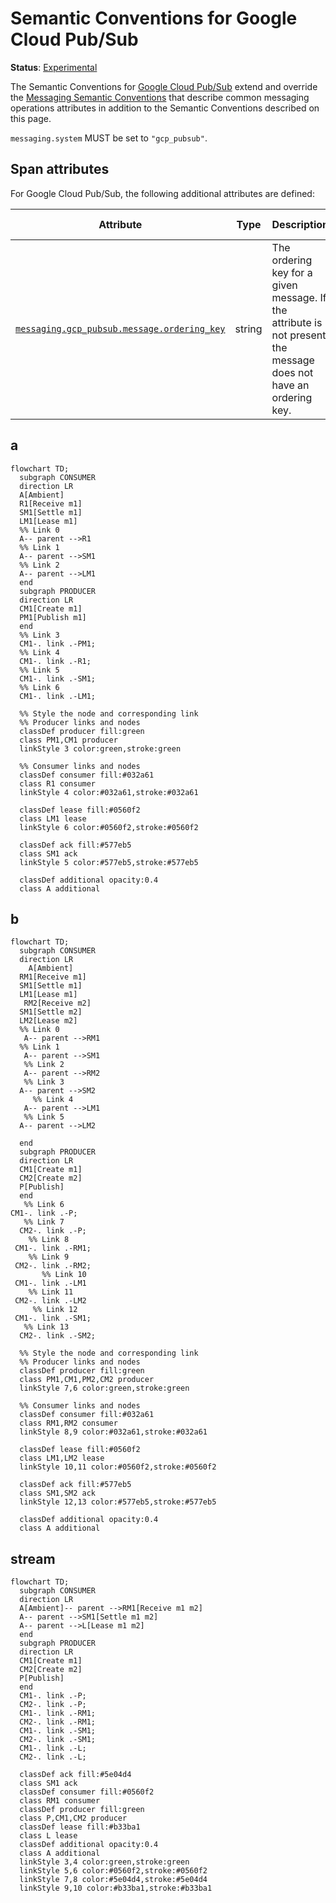 <!--- Hugo front matter used to generate the website version of this page:
linkTitle: Google Cloud Pub/Sub
--->

# Semantic Conventions for Google Cloud Pub/Sub

**Status**: [Experimental][DocumentStatus]

The Semantic Conventions for [Google Cloud Pub/Sub](https://cloud.google.com/pubsub) extend and override the [Messaging Semantic Conventions](README.md) that describe common messaging operations attributes in addition to the Semantic Conventions described on this page.

`messaging.system` MUST be set to `"gcp_pubsub"`.

## Span attributes

For Google Cloud Pub/Sub, the following additional attributes are defined:
<!-- semconv messaging.gcp_pubsub(full,tag=tech-specific-gcp-pubsub) -->
| Attribute  | Type | Description  | Examples  | Requirement Level |
|---|---|---|---|---|
| [`messaging.gcp_pubsub.message.ordering_key`](../attributes-registry/messaging.md) | string | The ordering key for a given message. If the attribute is not present, the message does not have an ordering key. | `ordering_key` | Conditionally Required: If the message type has an ordering key set. |
<!-- endsemconv -->


## a

```mermaid
flowchart TD;
  subgraph CONSUMER
  direction LR
  A[Ambient]
  R1[Receive m1]
  SM1[Settle m1]
  LM1[Lease m1]
  %% Link 0
  A-- parent -->R1
  %% Link 1
  A-- parent -->SM1
  %% Link 2
  A-- parent -->LM1
  end
  subgraph PRODUCER
  direction LR
  CM1[Create m1]
  PM1[Publish m1]
  end
  %% Link 3
  CM1-. link .-PM1;
  %% Link 4
  CM1-. link .-R1;
  %% Link 5
  CM1-. link .-SM1;
  %% Link 6
  CM1-. link .-LM1;

  %% Style the node and corresponding link
  %% Producer links and nodes
  classDef producer fill:green
  class PM1,CM1 producer
  linkStyle 3 color:green,stroke:green

  %% Consumer links and nodes
  classDef consumer fill:#032a61
  class R1 consumer
  linkStyle 4 color:#032a61,stroke:#032a61

  classDef lease fill:#0560f2
  class LM1 lease
  linkStyle 6 color:#0560f2,stroke:#0560f2

  classDef ack fill:#577eb5
  class SM1 ack
  linkStyle 5 color:#577eb5,stroke:#577eb5

  classDef additional opacity:0.4
  class A additional
```

## b

```mermaid
flowchart TD;
  subgraph CONSUMER
  direction LR
    A[Ambient]
  RM1[Receive m1]
  SM1[Settle m1]
  LM1[Lease m1]
   RM2[Receive m2]
  SM1[Settle m2]
  LM2[Lease m2]  
  %% Link 0 
   A-- parent -->RM1
  %% Link 1
   A-- parent -->SM1
   %% Link 2 
   A-- parent -->RM2
   %% Link 3 
  A-- parent -->SM2
     %% Link 4
   A-- parent -->LM1
   %% Link 5
  A-- parent -->LM2

  end
  subgraph PRODUCER
  direction LR
  CM1[Create m1]
  CM2[Create m2]
  P[Publish]
  end
   %% Link 6 
CM1-. link .-P;
   %% Link 7 
  CM2-. link .-P;
    %% Link 8 
 CM1-. link .-RM1;
    %% Link 9
 CM2-. link .-RM2;
       %% Link 10
 CM1-. link .-LM1
    %% Link 11
 CM2-. link .-LM2
     %% Link 12
 CM1-. link .-SM1;
   %% Link 13
  CM2-. link .-SM2;

  %% Style the node and corresponding link
  %% Producer links and nodes
  classDef producer fill:green
  class PM1,CM1,PM2,CM2 producer
  linkStyle 7,6 color:green,stroke:green

  %% Consumer links and nodes
  classDef consumer fill:#032a61
  class RM1,RM2 consumer
  linkStyle 8,9 color:#032a61,stroke:#032a61

  classDef lease fill:#0560f2
  class LM1,LM2 lease
  linkStyle 10,11 color:#0560f2,stroke:#0560f2

  classDef ack fill:#577eb5
  class SM1,SM2 ack
  linkStyle 12,13 color:#577eb5,stroke:#577eb5

  classDef additional opacity:0.4
  class A additional
```



## stream
```mermaid
flowchart TD;
  subgraph CONSUMER
  direction LR
  A[Ambient]-- parent -->RM1[Receive m1 m2]
  A-- parent -->SM1[Settle m1 m2]
  A-- parent -->L[Lease m1 m2]
  end
  subgraph PRODUCER
  direction LR
  CM1[Create m1]
  CM2[Create m2]
  P[Publish]
  end
  CM1-. link .-P;
  CM2-. link .-P;
  CM1-. link .-RM1;
  CM2-. link .-RM1;
  CM1-. link .-SM1;
  CM2-. link .-SM1;
  CM1-. link .-L;
  CM2-. link .-L;

  classDef ack fill:#5e04d4
  class SM1 ack
  classDef consumer fill:#0560f2
  class RM1 consumer
  classDef producer fill:green
  class P,CM1,CM2 producer
  classDef lease fill:#b33ba1
  class L lease
  classDef additional opacity:0.4
  class A additional
  linkStyle 3,4 color:green,stroke:green 
  linkStyle 5,6 color:#0560f2,stroke:#0560f2
  linkStyle 7,8 color:#5e04d4,stroke:#5e04d4
  linkStyle 9,10 color:#b33ba1,stroke:#b33ba1
```

[DocumentStatus]: https://github.com/open-telemetry/opentelemetry-specification/tree/v1.26.0/specification/document-status.md
